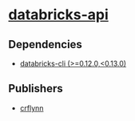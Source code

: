# [databricks-api](https://pypi.org/project/databricks-api)

## Dependencies
- [databricks-cli (>=0.12.0,<0.13.0)](packages/d/databricks-cli.md)



## Publishers
- [crflynn](https://pypi.org/user/crflynn)

